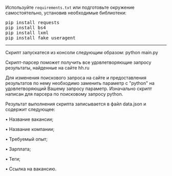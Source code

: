 
Используйте <code>requirements.txt</code> или подготовьте окружение самостоятельно, установив необходимые библиотеки:
<pre>
pip install requests
pip install bs4
pip install lxml
pip install fake_useragent
</pre>

___________________________________________________________

Скрипт запускатеся из консоли следующим образом:
python main.py

Скрипт-парсер поможет получить все удовлетворяющие запросу результаты, найденные на сайте hh.ru

Для изменения поискового запроса на сайте и предоставления результатов по нему необходимо заменить параметр с "python" на удовлетворяющий Вашему запросу параметр. Изначально скрипт написан для парсера по поисковому запросу python.

Результат выполнения скрипта записывается в файл data.json и содержит следующее:

•	Название вакансии;

•	Название компании;

•	Требуемый опыт;

•	Зарплата;

•	Теги;

•	Ссылка на вакансию.
